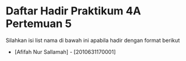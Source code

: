 # Daftar Hadir Praktikum 4A Pertemuan 5
Silahkan isi list nama di bawah ini apabila hadir dengan format berikut

- [Afifah Nur Sallamah] - [2010631170001]
